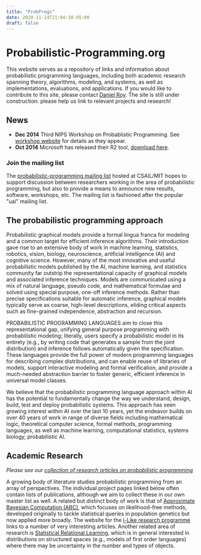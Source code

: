 ```yaml
---
title: "ProbProgs"
date: 2020-11-14T21:04:18-05:00
draft: false
---
```

# Probabilistic-Programming.org

This website serves as a repository of links and information about probabilistic programming languages, including both academic research spanning theory, algorithms, modeling, and systems, as well as implementations, evaluations, and applications.  If you would like to contribute to this site, please contact  [Daniel Roy](http://danroy.org/). The site is still under construction: please help us link to relevant projects and research!

## News

- **Dec 2014** Third NIPS Workshop on Probablistic Programming. See [workshop website](http://probabilistic-programming.org/wiki/NIPS*2014_Workshop) for details as they appear.
- **Oct 2014** Microsoft has released their R2 tool, [download here](http://research.microsoft.com/en-us/downloads/40e37dc8-1337-43e9-88af-03eabf591208/).

### Join the mailing list 

The [probabilistic-programming mailing list](http://lists.csail.mit.edu/mailman/listinfo/probabilistic-programming) hosted at CSAIL/MIT hopes to support discussion between researchers working in the area of probabilistic programming, but also to provide a means to announce new results, software, workshops, etc.   The mailing list is fashioned after the popular "uai" mailing list.

## The probabilistic programming approach

Probabilistic graphical models provide a formal lingua franca for modeling and a common target for efficient inference algorithms. Their introduction gave rise to an extensive body of work in machine learning, statistics, robotics, vision, biology, neuroscience, artificial intelligence (AI) and cognitive science. However, many of the most innovative and useful probabilistic models published by the AI, machine learning, and statistics community far outstrip the representational capacity of graphical models and associated inference techniques. Models are communicated using a mix of natural language, pseudo code, and mathematical formulae and solved using special purpose, one-off inference methods. Rather than precise specifications suitable for automatic inference, graphical models typically serve as coarse, high-level descriptions, eliding critical aspects such as fine-grained independence, abstraction and recursion.

PROBABILISTIC PROGRAMMING LANGUAGES aim to close this representational gap, unifying general purpose programming with probabilistic modeling; literally, users specify a probabilistic model in its entirety (e.g., by writing code that generates a sample from the joint distribution) and inference follows automatically given the specification. These languages provide the full power of modern programming languages for describing complex distributions, and can enable reuse of libraries of models, support interactive modeling and formal verification, and provide a much-needed abstraction barrier to foster generic, efficient inference in universal model classes.

We believe that the probabilistic programming language approach within AI has the potential to fundamentally change the way we understand, design, build, test and deploy probabilistic systems.  This approach has seen growing interest within AI over the last 10 years, yet the endeavor builds on over 40 years of work in range of diverse fields including mathematical logic, theoretical computer science, formal methods, programming languages, as well as machine learning, computational statistics, systems biology, probabilistic AI.

## Academic Research

*Please see our [collection of research articles on probabilistic programming](/research)*

A growing body of literature studies probabilistic programming from an array of perspectives.  The individual project pages linked below often contain lists of publications, although we aim to collect these in our own master list as well.  A related but distinct body of work is that of <a href="https://web.archive.org/web/20141221190829/http://en.wikipedia.org/wiki/Approximate_Bayesian_computation" class="external text" title="http://en.wikipedia.org/wiki/Approximate_Bayesian_computation">Approximate Bayesian Computation (ABC)</a>, which focuses on likelihood-free methods, developed originally to tackle statistical queries  in population genetics but now applied more broadly.  The website for the <a href="https://web.archive.org/web/20141221190829/http://www.i-like.org.uk/index.html" class="external text" title="http://www.i-like.org.uk/index.html">i-Like research programme</a> links to a number of very interesting articles.  Another related area of research is <a href="https://web.archive.org/web/20141221190829/http://en.wikipedia.org/wiki/Statistical_relational_learning" class="external text" title="http://en.wikipedia.org/wiki/Statistical_relational_learning">Statistical Relational Learning</a>, which is in general interested in distributions on structured spaces (e.g., models of first order languages) where there may be uncertainty in the number and types of objects.
